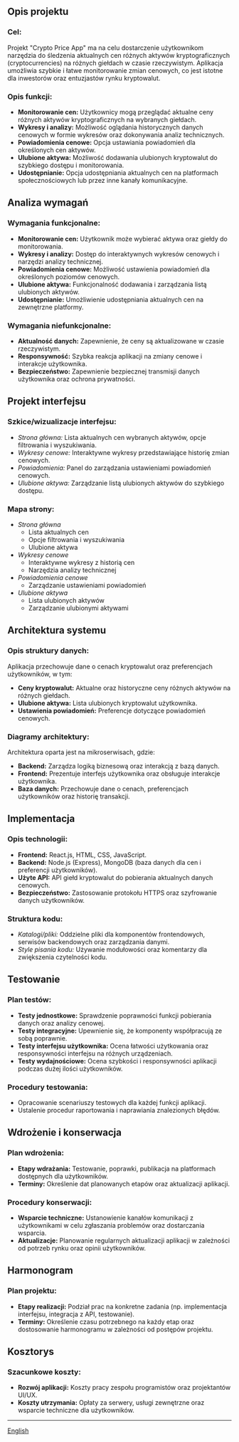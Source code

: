## Opis projektu

### Cel:

Projekt "Crypto Price App" ma na celu dostarczenie użytkownikom narzędzia do śledzenia aktualnych cen różnych aktywów kryptograficznych (cryptocurrencies) na różnych giełdach w czasie rzeczywistym. Aplikacja umożliwia szybkie i łatwe monitorowanie zmian cenowych, co jest istotne dla inwestorów oraz entuzjastów rynku kryptowalut.

### Opis funkcji:

- **Monitorowanie cen:** Użytkownicy mogą przeglądać aktualne ceny różnych aktywów kryptograficznych na wybranych giełdach.
- **Wykresy i analizy:** Możliwość oglądania historycznych danych cenowych w formie wykresów oraz dokonywania analiz technicznych.
- **Powiadomienia cenowe:** Opcja ustawiania powiadomień dla określonych cen aktywów.
- **Ulubione aktywa:** Możliwość dodawania ulubionych kryptowalut do szybkiego dostępu i monitorowania.
- **Udostępnianie:** Opcja udostępniania aktualnych cen na platformach społecznościowych lub przez inne kanały komunikacyjne.

## Analiza wymagań

### Wymagania funkcjonalne:

- **Monitorowanie cen:** Użytkownik może wybierać aktywa oraz giełdy do monitorowania.
- **Wykresy i analizy:** Dostęp do interaktywnych wykresów cenowych i narzędzi analizy technicznej.
- **Powiadomienia cenowe:** Możliwość ustawienia powiadomień dla określonych poziomów cenowych.
- **Ulubione aktywa:** Funkcjonalność dodawania i zarządzania listą ulubionych aktywów.
- **Udostępnianie:** Umożliwienie udostępniania aktualnych cen na zewnętrzne platformy.

### Wymagania niefunkcjonalne:

- **Aktualność danych:** Zapewnienie, że ceny są aktualizowane w czasie rzeczywistym.
- **Responsywność:** Szybka reakcja aplikacji na zmiany cenowe i interakcje użytkownika.
- **Bezpieczeństwo:** Zapewnienie bezpiecznej transmisji danych użytkownika oraz ochrona prywatności.

## Projekt interfejsu

### Szkice/wizualizacje interfejsu:

- _Strona główna:_ Lista aktualnych cen wybranych aktywów, opcje filtrowania i wyszukiwania.
- _Wykresy cenowe:_ Interaktywne wykresy przedstawiające historię zmian cenowych.
- _Powiadomienia:_ Panel do zarządzania ustawieniami powiadomień cenowych.
- _Ulubione aktywa:_ Zarządzanie listą ulubionych aktywów do szybkiego dostępu.

### Mapa strony:

- _Strona główna_
  - Lista aktualnych cen
  - Opcje filtrowania i wyszukiwania
  - Ulubione aktywa
- _Wykresy cenowe_
  - Interaktywne wykresy z historią cen
  - Narzędzia analizy technicznej
- _Powiadomienia cenowe_
  - Zarządzanie ustawieniami powiadomień
- _Ulubione aktywa_
  - Lista ulubionych aktywów
  - Zarządzanie ulubionymi aktywami

## Architektura systemu

### Opis struktury danych:

Aplikacja przechowuje dane o cenach kryptowalut oraz preferencjach użytkowników, w tym:

- **Ceny kryptowalut:** Aktualne oraz historyczne ceny różnych aktywów na różnych giełdach.
- **Ulubione aktywa:** Lista ulubionych kryptowalut użytkownika.
- **Ustawienia powiadomień:** Preferencje dotyczące powiadomień cenowych.

### Diagramy architektury:

Architektura oparta jest na mikroserwisach, gdzie:

- **Backend:** Zarządza logiką biznesową oraz interakcją z bazą danych.
- **Frontend:** Prezentuje interfejs użytkownika oraz obsługuje interakcje użytkownika.
- **Baza danych:** Przechowuje dane o cenach, preferencjach użytkowników oraz historię transakcji.

## Implementacja

### Opis technologii:

- **Frontend:** React.js, HTML, CSS, JavaScript.
- **Backend:** Node.js (Express), MongoDB (baza danych dla cen i preferencji użytkowników).
- **Użyte API:** API giełd kryptowalut do pobierania aktualnych danych cenowych.
- **Bezpieczeństwo:** Zastosowanie protokołu HTTPS oraz szyfrowanie danych użytkowników.

### Struktura kodu:

- _Katalogi/pliki:_ Oddzielne pliki dla komponentów frontendowych, serwisów backendowych oraz zarządzania danymi.
- _Style pisania kodu:_ Używanie modułowości oraz komentarzy dla zwiększenia czytelności kodu.

## Testowanie

### Plan testów:

- **Testy jednostkowe:** Sprawdzenie poprawności funkcji pobierania danych oraz analizy cenowej.
- **Testy integracyjne:** Upewnienie się, że komponenty współpracują ze sobą poprawnie.
- **Testy interfejsu użytkownika:** Ocena łatwości użytkowania oraz responsywności interfejsu na różnych urządzeniach.
- **Testy wydajnościowe:** Ocena szybkości i responsywności aplikacji podczas dużej ilości użytkowników.

### Procedury testowania:

- Opracowanie scenariuszy testowych dla każdej funkcji aplikacji.
- Ustalenie procedur raportowania i naprawiania znalezionych błędów.

## Wdrożenie i konserwacja

### Plan wdrożenia:

- **Etapy wdrażania:** Testowanie, poprawki, publikacja na platformach dostępnych dla użytkowników.
- **Terminy:** Określenie dat planowanych etapów oraz aktualizacji aplikacji.

### Procedury konserwacji:

- **Wsparcie techniczne:** Ustanowienie kanałów komunikacji z użytkownikami w celu zgłaszania problemów oraz dostarczania wsparcia.
- **Aktualizacje:** Planowanie regularnych aktualizacji aplikacji w zależności od potrzeb rynku oraz opinii użytkowników.

## Harmonogram

### Plan projektu:

- **Etapy realizacji:** Podział prac na konkretne zadania (np. implementacja interfejsu, integracja z API, testowanie).
- **Terminy:** Określenie czasu potrzebnego na każdy etap oraz dostosowanie harmonogramu w zależności od postępów projektu.

## Kosztorys

### Szacunkowe koszty:

- **Rozwój aplikacji:** Koszty pracy zespołu programistów oraz projektantów UI/UX.
- **Koszty utrzymania:** Opłaty za serwery, usługi zewnętrzne oraz wsparcie techniczne dla użytkowników.

---

[English](/README.md)

